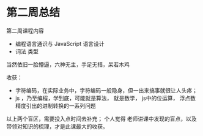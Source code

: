 # 第二周总结

第二周课程内容
- 编程语言通识与 JavaScript 语言设计
- 词法 类型

当然依旧一脸懵逼，六神无主，手足无措，呆若木鸡

收获：
- 字符编码，在实际业务中，字符编码一般隐身，但一出来搞事就很让人头疼；
- js ，乃至编程，学到底，可能就是算法， 就是数学， js中的位运算， 浮点数精度引出的进制转换的一系列问题

以上两个盲区，需要投入点时间去补充；
个人觉得 老师讲课中发现的盲点，以及带领对知识的梳理，才是此课最大的收获。
